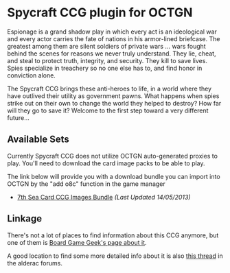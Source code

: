 Spycraft CCG plugin for OCTGN
=============================

Espionage is a grand shadow play in which every act is an ideological war and every actor carries the fate of nations in his armor-lined briefcase. The greatest among them are silent soldiers of private wars ... wars fought behind the scenes for reasons we never truly understand. They lie, cheat, and steal to protect truth, integrity, and security. They kill to save lives. Spies specialize in treachery so no one else has to, and find honor in conviction alone.

The Spycraft CCG brings these anti-heroes to life, in a world where they have outlived their utility as government pawns. What happens when spies strike out on their own to change the world they helped to destroy? How far will they go to save it? Welcome to the first step toward a very different future...

Available Sets
---------

Currently Spycraft CCG does not utilize OCTGN auto-generated proxies to play. You'll need to download the card image packs to be able to play. 

The link below will provide you with a download bundle you can import into OCTGN by the "add o8c" function in the game manager

* [7th Sea Card CCG Images Bundle](http://dbzer0.com/pub/SpycraftCCG/sets/SpycraftCCG-Sets-Bundle.o8c) *(Last Updated 14/05/2013)*

Linkage
-------

There's not a lot of places to find information about this CCG anymore, but one of them is [Board Game Geek's page about it](http://boardgamegeek.com/boardgame/12263/spycraft-ccg).

A good location to find some more detailed info about it is also [this thread](http://www.alderac.com/forum/viewtopic.php?f=150&t=60145) in the alderac forums.

